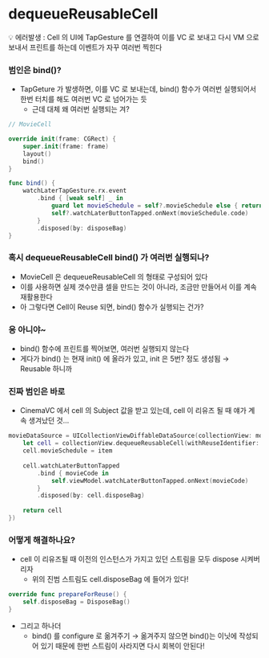 # dequeueReusableCell

<aside>
💡 에러발생 : Cell 의 UI에 TapGesture 를 연결하여 이를 VC 로 보내고 다시 VM 으로 보내서 프린트를 하는데 이벤트가 자꾸 여러번 찍힌다

</aside>

### 범인은 bind()?

- TapGeture 가 발생하면, 이를 VC 로 보내는데, bind() 함수가 여러번 실행되어서 한번 터치를 해도 여러번 VC 로 넘어가는 듯
    - 근데 대체 왜 여러번 실행되는 겨?

```swift
// MovieCell

override init(frame: CGRect) {
    super.init(frame: frame)
    layout()
    bind()
}

func bind() {
    watchLaterTapGesture.rx.event
        .bind { [weak self] _ in
            guard let movieSchedule = self?.movieSchedule else { return }
            self?.watchLaterButtonTapped.onNext(movieSchedule.code)
        }
        .disposed(by: disposeBag)
}
```

### 혹시 dequeueReusableCell bind() 가 여러번 실행되나?

- MovieCell 은 dequeueReusableCell 의 형태로 구성되어 있다
- 이를 사용하면 실제 갯수만큼 셀을 만드는 것이 아니라, 조금만 만들어서 이를 계속 재활용한다
- 아 그렇다면 Cell이 Reuse 되면, bind() 함수가 실행되는 건가?

### 응 아니야~

- bind() 함수에 프린트를 찍어보면, 여러번 실행되지 않는다
- 게다가 bind() 는 현재 init() 에 올라가 있고, init 은 5번? 정도 생성됨 → Reusable 하니까

### 진짜 범인은 바로

- CinemaVC 에서 cell 의 Subject 값을 받고 있는데, cell 이 리유즈 될 때 얘가 계속 생겨났던 것…

```swift
movieDataSource = UICollectionViewDiffableDataSource(collectionView: movieCollectionView, cellProvider: { collectionView, indexPath, item in
    let cell = collectionView.dequeueReusableCell(withReuseIdentifier: "MovieCell", for: indexPath) as! MovieCell
    cell.movieSchedule = item
    
    cell.watchLaterButtonTapped
        .bind { movieCode in
            self.viewModel.watchLaterButtonTapped.onNext(movieCode)
        }
        .disposed(by: cell.disposeBag)
 
    return cell
})
```

### 어떻게 해결하나요?

- cell 이 리유즈될 때 이전의 인스턴스가 가지고 있던 스트림을 모두 dispose 시켜버리자
    - 위의 진범 스트림도 cell.disposeBag 에 들어가 있다!

```swift
override func prepareForReuse() {
    self.disposeBag = DisposeBag()
}
```

- 그리고 하나더
    - bind() 를 configure 로 옮겨주기 → 옮겨주지 않으면 bind()는 이닛에 작성되어 있기 때문에 한번 스트림이 사라지면 다시 회복이 안된다!
